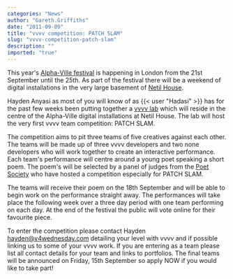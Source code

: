 ```yaml
---
categories: "News"
author: "Gareth.Griffiths"
date: "2011-09-09"
title: "vvvv competition: PATCH SLAM"
slug: "vvvv-competition-patch-slam"
description: ""
imported: "true"
---
```



This year's <a href="http://www.alphavillefestival.co.uk/">Alpha-Ville festival</a> is happening in London from the 21st September until the 25th. As part of the festival there will be a weekend of digital installations in the very large basement of <a href="http://www.netilhouse.com/">Netil House</a>. 

Hayden Anyasi as most of you will know of as {{< user "Hadasi" >}} has for the past few weeks been putting together a <a href="http://www.alphavillefestival.co.uk/vvvv-lab">vvvv lab</a> which will reside in the centre of the Alpha-Ville digital installations at Netil House. The lab will host the very first vvvv team competition: PATCH SLAM. 

The competition aims to pit three teams of five creatives against each other. The teams will be made up of three vvvv developers and two none developers who will work together to create an interactive performance. Each team's performance will centre around a young poet speaking a short poem. The poem's will be selected by a panel of judges from the <a href="http://www.poetrysociety.org.uk/">Poet Society</a> who have hosted a competition especially for PATCH SLAM. 

The teams will receive their poem on the 18th September and will be able to begin work on the performance straight away. The performances will take place the following week over a three day period with one team performing on each day. At the end of the festival the public will vote online for their favourite piece.

To enter the competition please contact Hayden <a href="mailto:hayden@v4wednesday.com">hayden@v4wednesday.com</a> detailing your level with vvvv and if possible linking us to some of your vvvv work. If you are entering as a team please list all contact details for your team and links to portfolios. The final teams will be announced on Friday, 15th September so apply NOW if you would like to take part!